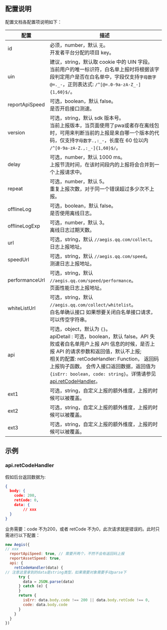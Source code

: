 ## 配置说明
配置文档各配置项说明如下：

| 配置       | 描述                             |
| -------------- | ------------------------------------------------------------ |
| id       | 必须，number，默认 `无`。 <br>开发者平台分配的项目 key。        |
| uin      | 建议，string，默认取 cookie 中的 UIN 字段。 <br>当前用户的唯一标识符，白名单上报时将根据该字段判定用户是否在白名单中，字段仅支持`字母数字@=._-`，正则表达式: `/^[@=.0-9a-zA-Z_-]{1,60}$/`。 |
| reportApiSpeed | 可选，boolean，默认 false。 <br>是否开启接口测速。         |
| version    | 可选，string，默认 sdk 版本号。 <br>当前上报版本，当页面使用了pwa或者存在离线包时，可用来判断当前的上报是来自哪一个版本的代码，仅支持`字母数字.,:_-`，长度在 60 位以内 `/^[0-9a-zA-Z.,:_-]{1,60}$/`。 |
| delay      | 可选，number，默认 1000 ms。 <br>上报节流时间，在该时间段内的上报将会合并到一个上报请求中。 |
| repeat     | 可选，number，默认 5。 <br>重复上报次数，对于同一个错误超过多少次不上报。 |
| offlineLog   | 可选，boolean，默认 false。 <br>是否使用离线日志。         |
| offlineLogExp  | 可选，number，默认 3。 <br>离线日志过期天数。            |
| url      | 可选，string，默认 `//aegis.qq.com/collect`。 <br>日志上报地址。   |
| speedUrl     | 可选，string，默认 `//aegis.qq.com/speed`。 <br>测速日志上报地址。 |
| performanceUrl | 可选，string，默认 `//aegis.qq.com/speed/performance`。 <br>页面性能日志上报地址。 |
| whiteListUrl   | 可选，string，默认 `//aegis.qq.com/collect/whitelist`。 <br>白名单确认接口  如果想要关闭白名单接口请求，可以传空字符串。 |
| api      | 可选，object，默认为 `{}`。<br> apiDetail : 可选，boolean，默认 false。API 失败或者白名单用户上报 API 信息的时候，是否上报 API 的请求参数和返回值，默认不上报; <br>相关的配置:  retCodeHandler: Function， 返回码上报钩子函数。 会传入接口返回数据，返回值为 `{isErr: boolean, code: string}`。详情请参见 [api.retCodeHandler](#exp1)。 |
| ext1       | 可选，string，自定义上报的额外维度，上报的时候可以被覆盖。   |
| ext2       | 可选，string，自定义上报的额外维度，上报的时候可以被覆盖。   |
| ext3       | 可选，string，自定义上报的额外维度，上报的时候可以被覆盖。   |

## 示例

### api.retCodeHandler[](id:exp1)
假如后台返回数据为:
```json
{
  body: {
    code: 200,
    retCode: 0,
    data: {
        // xxx
  }
}

```
业务需要：code 不为200，或者 retCode 不为0，此次请求就是错误的。此时只需进行以下配置：
```javascript
new Aegis({
// xxx
  reportApiSpeed: true, // 需要开两个，不然不会有返回码上报
  reportAssetSpeed: true,
  api: {
    retCodeHandler(data) {
// 注意这里拿到的data是string类型，如果需要对象需要手动parse下
      try {
        data = JSON.parse(data)
      } catch (e) {
      }
      return {
        isErr: data.body.code !== 200 || data.body.retCode !== 0,
        code: data.body.code
      }
    }
  }
})
```
